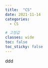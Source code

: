```yaml
---
title:  "CS"
date: 2021-11-14
categories:
  - CS

# 고정값
classes: wide
toc: false
toc_sticky: false
---
```


ddd